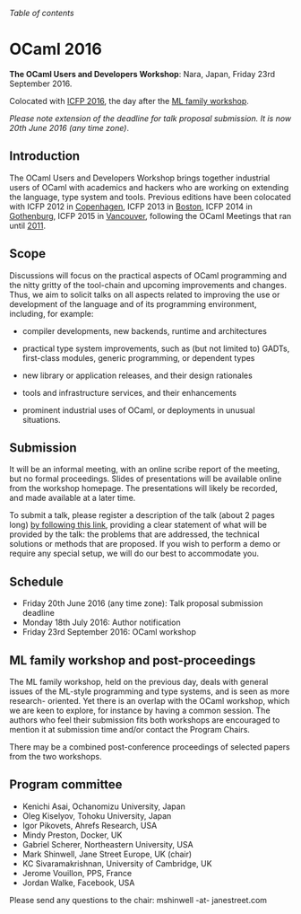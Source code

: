 <!-- ((! set title 2016 !)) -->

*Table of contents*

OCaml 2016
==========

**The OCaml Users and Developers Workshop**: Nara, Japan, Friday 23rd September 2016.

Colocated with [ICFP 2016](http://icfpconference.org/icfp2016/),
the day after the [ML family workshop](http://www.mlworkshop.org/ml2016/).

*Please note extension of the deadline for talk proposal submission.
It is now 20th June 2016 (any time zone)*.

Introduction
------------

The OCaml Users and Developers Workshop brings together industrial users of
OCaml with academics and hackers who are working on extending the language,
type system and tools.
Previous editions have been colocated with ICFP 2012 in
[Copenhagen](http://oud.ocaml.org/2012/), ICFP 2013 in
[Boston](../2013), ICFP 2014 in [Gothenburg](../2014),
ICFP 2015 in [Vancouver](../2015),
following the OCaml Meetings that ran until [2011](../2011).

Scope
-----

Discussions will focus on the practical aspects of OCaml programming and
the nitty gritty of the tool-chain and upcoming improvements and changes.
Thus, we aim to solicit talks on all aspects related to improving the use
or development of the language and of its programming environment,
including, for example:

- compiler developments, new backends, runtime and architectures

- practical type system improvements, such as (but not limited to)
  GADTs, first-class modules, generic programming, or dependent types

- new library or application releases, and their design rationales

- tools and infrastructure services, and their enhancements

- prominent industrial uses of OCaml, or deployments in unusual
  situations.

Submission
----------

It will be an informal meeting, with an online scribe report of the
meeting, but no formal proceedings.  Slides of presentations will be
available online from the workshop homepage.  The presentations will
likely be recorded, and made available at a later time.

To submit a talk, please register a description of the talk (about 2
pages long) [by following this link](https://www.easychair.org/conferences/?conf=oud2016),
providing a clear statement of what will be provided by the talk: the
problems that are addressed, the technical solutions or methods that are
proposed.  If you wish to perform a demo or require any special setup, we
will do our best to accommodate you.

Schedule
--------

- Friday 20th June 2016 (any time zone): Talk proposal submission deadline
- Monday 18th July 2016: Author notification
- Friday 23rd September 2016: OCaml workshop

ML family workshop and post-proceedings
---------------------------------------

The ML family workshop, held on the previous day, deals with general
issues of the ML-style programming and type systems, and is seen as more
research- oriented.  Yet there is an overlap with the OCaml workshop,
which we are keen to explore, for instance by having a common session.
The authors who feel their submission fits both workshops are encouraged
to mention it at submission time and/or contact the Program Chairs.

There may be a combined post-conference proceedings of selected papers
from the two workshops.

Program committee
-----------------

- Kenichi Asai, Ochanomizu University, Japan
- Oleg Kiselyov, Tohoku University, Japan
- Igor Pikovets, Ahrefs Research, USA
- Mindy Preston, Docker, UK
- Gabriel Scherer, Northeastern University, USA
- Mark Shinwell, Jane Street Europe, UK (chair)
- KC Sivaramakrishnan, University of Cambridge, UK
- Jerome Vouillon, PPS, France
- Jordan Walke, Facebook, USA

Please send any questions to the chair: mshinwell -at- janestreet.com
